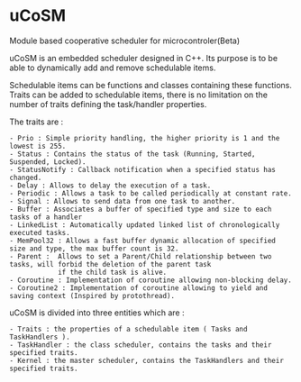 # uCoSM
Module based cooperative scheduler for microcontroler(Beta)

  uCoSM is an embedded scheduler designed in C++. Its purpose is to be able to dynamically add and remove schedulable items.
  
  
  Schedulable items can be functions and classes containing these functions. 
  Traits can be added to schedulable items, there is no limitation on the number of traits defining the task/handler
  properties.
  
  The traits are :
  
    - Prio : Simple priority handling, the higher priority is 1 and the lowest is 255.
    - Status : Contains the status of the task (Running, Started, Suspended, Locked).
    - StatusNotify : Callback notification when a specified status has changed. 
    - Delay : Allows to delay the execution of a task.
    - Periodic : Allows a task to be called periodically at constant rate.
    - Signal : Allows to send data from one task to another.
    - Buffer : Associates a buffer of specified type and size to each tasks of a handler
    - LinkedList : Automatically updated linked list of chronologically executed tasks.
    - MemPool32 : Allows a fast buffer dynamic allocation of specified size and type, the max buffer count is 32.
    - Parent :  Allows to set a Parent/Child relationship between two tasks, will forbid the deletion of the parent task 
                if the child task is alive. 
    - Coroutine : Implementation of coroutine allowing non-blocking delay.
    - Coroutine2 : Implementation of coroutine allowing to yield and saving context (Inspired by protothread).
    
  

  uCoSM is divided into three entities which are :
  
    - Traits : the properties of a schedulable item ( Tasks and TaskHandlers ).
    - TaskHandler : the class scheduler, contains the tasks and their specified traits.
    - Kernel : the master scheduler, contains the TaskHandlers and their specified traits.
    
    
